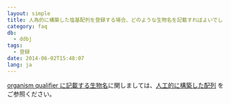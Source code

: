 ```yaml
---
layout: simple
title: 人為的に構築した塩基配列を登録する場合、どのような生物名を記載すればよいでしょうか
category: faq
db:
  - ddbj
tags: 
  - 登録
date: 2014-06-02T15:48:07
lang: ja
---
```




<p><a href="/ddbj/organism.html">organism qualifier に記載する生物名</a>に関しましては、<a href="/ddbj/organism.html#syn">人工的に構築した配列</a> をご参照ください。</p>
